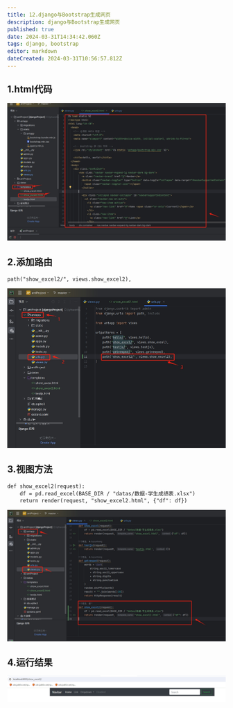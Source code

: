 ```yaml
---
title: 12.django与Bootstrap生成网页
description: django与Bootstrap生成网页
published: true
date: 2024-03-31T14:34:42.060Z
tags: django, bootstrap
editor: markdown
dateCreated: 2024-03-31T10:56:57.812Z
---
```


## 1.html代码
![html代码.png](/wiki/python/django/html代码.png)

## 2.添加路由
```
path("show_excel2/", views.show_excel2),
```
![路由.png](/wiki/python/django/路由.png)

## 3.视图方法
```
def show_excel2(request):
    df = pd.read_excel(BASE_DIR / "datas/数据-学生成绩表.xlsx")
    return render(request, "show_excel2.html", {"df": df})
```
![视图方法.png](/wiki/python/django/视图方法.png)

## 4.运行结果
![运行结果.png](/wiki/python/django/运行结果.png)
